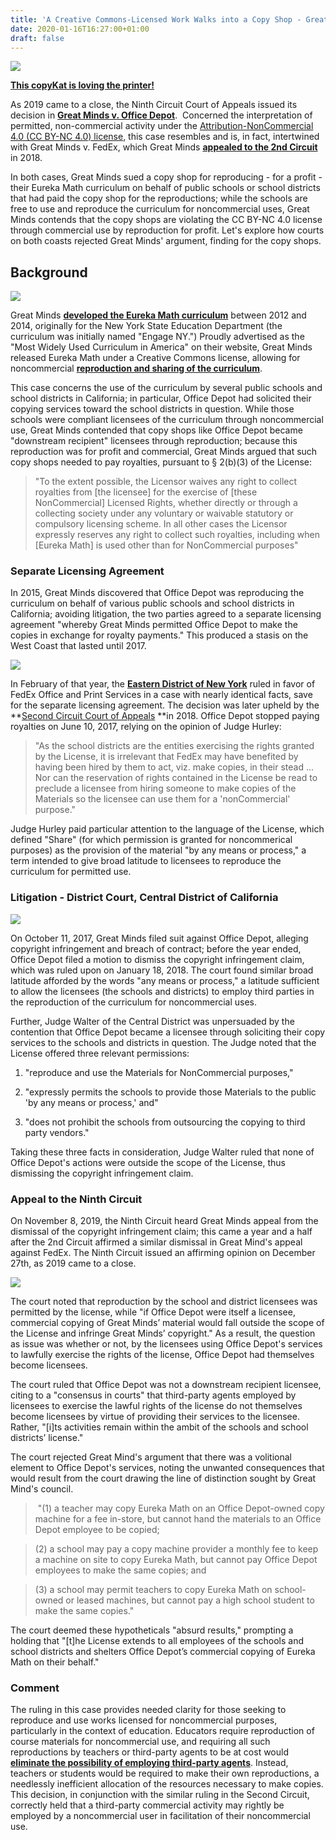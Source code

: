 ```yaml
---
title: 'A Creative Commons-Licensed Work Walks into a Copy Shop - Great Minds v. Office Depot'
date: 2020-01-16T16:27:00+01:00
draft: false
---
```


[![](https://i.redd.it/jkqcv4acgjux.jpg)](https://i.redd.it/jkqcv4acgjux.jpg)

**[This copyKat is loving the printer!](https://www.reddit.com/r/aww/comments/5a4hgk/printer_cat/)**

As 2019 came to a close, the Ninth Circuit Court of Appeals issued its decision in **[Great Minds v. Office Depot](file:///C:/Users/Tiki/Downloads/Ninth%20Circuit%20Decision%20GM%20v%20Office%20Depot.pdf)**.  Concerned the interpretation of permitted, non-commercial activity under the [Attribution-NonCommercial 4.0 (CC BY-NC 4.0) license](https://creativecommons.org/licenses/by-nc/4.0/), this case resembles and is, in fact, intertwined with Great Minds v. FedEx, which Great Minds **[appealed to the 2nd Circuit](https://law.justia.com/cases/federal/appellate-courts/ca2/17-808/17-808-2018-03-21.html)** in 2018.   
  
In both cases, Great Minds sued a copy shop for reproducing - for a profit - their Eureka Math curriculum on behalf of public schools or school districts that had paid the copy shop for the reproductions; while the schools are free to use and reproduce the curriculum for noncommercial uses, Great Minds contends that the copy shops are violating the CC BY-NC 4.0 license through commercial use by reproduction for profit. Let's explore how courts on both coasts rejected Great Minds' argument, finding for the copy shops.   

Background
----------

[![](https://pbs.twimg.com/profile_images/1110939587558457346/46hHiaZ1_400x400.png)](https://pbs.twimg.com/profile_images/1110939587558457346/46hHiaZ1_400x400.png)

  

Great Minds **[developed the Eureka Math curriculum](https://www.thetowntalk.com/story/news/local/2015/07/31/eureka-math-start-writers-answer/30962787/)** between 2012 and 2014, originally for the New York State Education Department (the curriculum was initially named "Engage NY.") Proudly advertised as the "Most Widely Used Curriculum in America" on their website, Great Minds released Eureka Math under a Creative Commons license, allowing for noncommercial **[reproduction and sharing of the curriculum](https://greatminds.org/resources/products/copy-of-eureka-basic-curriculum-files)**.   
  
This case concerns the use of the curriculum by several public schools and school districts in California; in particular, Office Depot had solicited their copying services toward the school districts in question. While those schools were compliant licensees of the curriculum through noncommercial use, Great Minds contended that copy shops like Office Depot became "downstream recipient" licensees through reproduction; because this reproduction was for profit and commercial, Great Minds argued that such copy shops needed to pay royalties, pursuant to § 2(b)(3) of the License:  

> "To the extent possible, the Licensor waives any right to collect royalties from \[the licensee\] for the exercise of \[these NonCommercial\] Licensed Rights, whether directly or through a collecting society under any voluntary or waivable statutory or compulsory licensing scheme. In all other cases the Licensor expressly reserves any right to collect such royalties, including when \[Eureka Math\] is used other than for NonCommercial purposes"

### Separate Licensing Agreement 

In 2015, Great Minds discovered that Office Depot was reproducing the curriculum on behalf of various public schools and school districts in California; avoiding litigation, the two parties agreed to a separate licensing agreement "whereby Great Minds permitted Office Depot to make the copies in exchange for royalty payments." This produced a stasis on the West Coast that lasted until 2017.

  

[![](https://1.bp.blogspot.com/-hF8KvNjghQA/Xh-HJWGbl5I/AAAAAAAAHqA/DXoinYSP5CQRxXC9WCQUeJD_Yhj3fDAYwCLcBGAsYHQ/s200/http___pluspng.com_img-png_logo-fedex-office-png-fedex-office-print-ship-center-1287.png)](https://1.bp.blogspot.com/-hF8KvNjghQA/Xh-HJWGbl5I/AAAAAAAAHqA/DXoinYSP5CQRxXC9WCQUeJD_Yhj3fDAYwCLcBGAsYHQ/s1600/http___pluspng.com_img-png_logo-fedex-office-png-fedex-office-print-ship-center-1287.png)

  

In February of that year, the **[Eastern District of New York](https://law.justia.com/cases/federal/district-courts/new-york/nyedce/2:2016cv01462/383140/26/)** ruled in favor of FedEx Office and Print Services in a case with nearly identical facts, save for the separate licensing agreement. The decision was later upheld by the **[Second Circuit Court of Appeals](https://law.justia.com/cases/federal/appellate-courts/ca2/17-808/17-808-2018-03-21.html) **in 2018. Office Depot stopped paying royalties on June 10, 2017, relying on the opinion of Judge Hurley:  

> "As the school districts are the entities exercising the rights granted by the License, it is irrelevant that FedEx may have benefited by having been hired by them to act, viz. make copies, in their stead ... Nor can the reservation of rights contained in the License be read to preclude a licensee from hiring someone to make copies of the Materials so the licensee can use them for a 'nonCommercial' purpose."

Judge Hurley paid particular attention to the language of the License, which defined "Share" (for which permission is granted for noncommerical purposes) as the provision of the material "by any means or process," a term intended to give broad latitude to licensees to reproduce the curriculum for permitted use.  

### Litigation - District Court, Central District of California

[![](https://upload.wikimedia.org/wikipedia/commons/e/e3/Office-depot-logo.png)](https://upload.wikimedia.org/wikipedia/commons/e/e3/Office-depot-logo.png)

  

On October 11, 2017, Great Minds filed suit against Office Depot, alleging copyright infringement and breach of contract; before the year ended, Office Depot filed a motion to dismiss the copyright infringement claim, which was ruled upon on January 18, 2018. The court found similar broad latitude afforded by the words "any means or process," a latitude sufficient to allow the licensees (the schools and districts) to employ third parties in the reproduction of the curriculum for noncommercial uses.  
  
Further, Judge Walter of the Central District was unpersuaded by the contention that Office Depot became a licensee through soliciting their copy services to the schools and districts in question. The Judge noted that the License offered three relevant permissions:  
  
1) "reproduce and use the Materials for NonCommercial purposes,"  

2) "expressly permits the schools to provide those Materials to the public 'by any means or process,' and"

3) "does not prohibit the schools from outsourcing the copying to third party vendors."  
  
Taking these three facts in consideration, Judge Walter ruled that none of Office Depot's actions were outside the scope of the License, thus dismissing the copyright infringement claim.

### Appeal to the Ninth Circuit

On November 8, 2019, the Ninth Circuit heard Great Minds appeal from the dismissal of the copyright infringement claim; this came a year and a half after the 2nd Circuit affirmed a similar dismissal in Great Mind's appeal against FedEx. The Ninth Circuit issued an affirming opinion on December 27th, as 2019 came to a close.

  

[![](https://media.cylex.us.com/companies/2658/7327/images/2032560437-img2_644320_large.jpg)](https://media.cylex.us.com/companies/2658/7327/images/2032560437-img2_644320_large.jpg)

  

The court noted that reproduction by the school and district licensees was permitted by the license, while "if Office Depot were itself a licensee, commercial copying of Great Minds’ material would fall outside the scope of the License and infringe Great Minds’ copyright." As a result, the question as issue was whether or not, by the licensees using Office Depot's services to lawfully exercise the rights of the license, Office Depot had themselves become licensees. 

  

The court ruled that Office Depot was not a downstream recipient licensee, citing to a "consensus in courts" that third-party agents employed by licensees to exercise the lawful rights of the license do not themselves become licensees by virtue of providing their services to the licensee. Rather, "\[i\]ts activities remain within the ambit of the schools and school districts’ license."

  

The court rejected Great Mind's argument that there was a volitional element to Office Depot's services, noting the unwanted consequences that would result from the court drawing the line of distinction sought by Great Mind's council. 

>  "(1) a teacher may copy Eureka Math on an Office Depot-owned copy machine for a fee in-store, but cannot hand the materials to an Office Depot employee to be copied;

> (2) a school may pay a copy machine provider a monthly fee to keep a machine on site to copy Eureka Math, but cannot pay Office Depot employees to make the same copies; and 

> (3) a school may permit teachers to copy Eureka Math on school-owned or leased machines, but cannot pay a high school student to make the same copies."

The court deemed these hypotheticals "absurd results," prompting a holding that "\[t\]he License extends to all employees of the schools and school districts and shelters Office Depot’s commercial copying of Eureka Math on their behalf."   

### Comment

The ruling in this case provides needed clarity for those seeking to reproduce and use works licensed for noncommercial purposes, particularly in the context of education. Educators require reproduction of course materials for noncommercial use, and requiring all such reproductions by teachers or third-party agents to be at cost would **[eliminate the possibility of employing third-party agents](https://creativecommons.org/2020/01/07/u-s-appellate-court-enforces-ccs-interpretation-of-noncommercial/)**. Instead, teachers or students would be required to make their own reproductions, a needlessly inefficient allocation of the resources necessary to make copies. This decision, in conjunction with the similar ruling in the Second Circuit, correctly held that a third-party commercial activity may rightly be employed by a noncommercial user in facilitation of their noncommercial use.